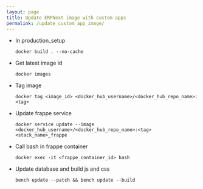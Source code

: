 ```yaml
---
layout: page
title: Update ERPNext image with custom apps
permalink: /update_custom_app_image/
---
```


* In production_setup

    `docker build . --no-cache`
    
* Get latest  image id

    `docker images`
  
* Tag image

    `docker tag <image_id> <docker_hub_username>/<docker_hub_repo_name>:<tag>`
    
* Update frappe service

    `docker service update --image <docker_hub_username>/<docker_hub_repo_name>:<tag> <stack_name>_frappe`

* Call bash in frappe container

    `docker exec -it <frappe_container_id> bash`
    
* Update database and build js and css

    `bench update --patch && bench update --build`